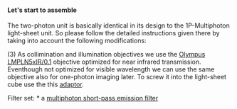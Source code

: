 #### Let's start to assemble

The two-photon unit is basically identical in its design to the 1P-Multiphoton light-sheet unit. So please follow the detailed instructions given there by taking into account the following modifications: 

(3) As collimination and illumination objectives  we use the [Olympus LMPLN5xIR/0.1](https://www.olympus-lifescience.com/modules/pdfgen/pdfmaker/en_pdf-export_objectives.7efd53eb1e8b4d509bc1bbe2184a7e28/LMPLN5XIR.pdf?rev=1615725199) objective optimized for near infrared transmission. Eventhough not optimized for visible wavelength we can use the same objective also for one-photon imaging later. To screw it into the light-sheet cube use the this [adaptor](https://punchout.webdev02.thorlabs.com/thorproduct.cfm?partnumber=RMSA3).


Filter set:
     * a [multiphoton short-pass emission filter](https://www.semrock.com/filterdetails.aspx?id=ff01-750/sp-25)

